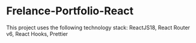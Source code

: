 # Frelance-Portfolio-React
This project uses the following technology stack: ReactJS18, React Router v6, React Hooks, Prettier
